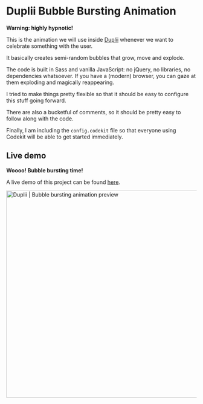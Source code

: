 # Duplii Bubble Bursting Animation

**Warning: highly hypnotic!**

This is the animation we will use inside [Duplii](http://duplii.com/ "Duplii | We Make Duplication Happen") whenever we want to celebrate something with the user.

It basically creates semi-random bubbles that grow, move and explode.

The code is built in Sass and vanilla JavaScript: no jQuery, no libraries, no dependencies whatsoever. If you have a (modern) browser, you can gaze at them exploding and magically reappearing.

I tried to make things pretty flexible so that it should be easy to configure this stuff going forward.

There are also a bucketful of comments, so it should be pretty easy to follow along with the code.

Finally, I am including the `config.codekit` file so that everyone using Codekit will be able to get started immediately.

## Live demo

**Woooo! Bubble bursting time!**

A live demo of this project can be found [here](http://duplii.github.io/duplii-bubble/ "Duplii | We Make Duplication Happen").

<img src="http://duplii.s3.amazonaws.com/duplii-bubble-preview.jpg" width="745" height="548" alt="Duplii | Bubble bursting animation preview" />

